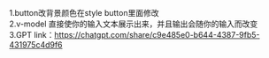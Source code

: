 1.button改背景颜色在style button里面修改<br>
2.v-model 直接使你的输入文本展示出来，并且输出会随你的输入而改变<br>
3.GPT link：https://chatgpt.com/share/c9e485e0-b644-4387-9fb5-431975c4d9f6
